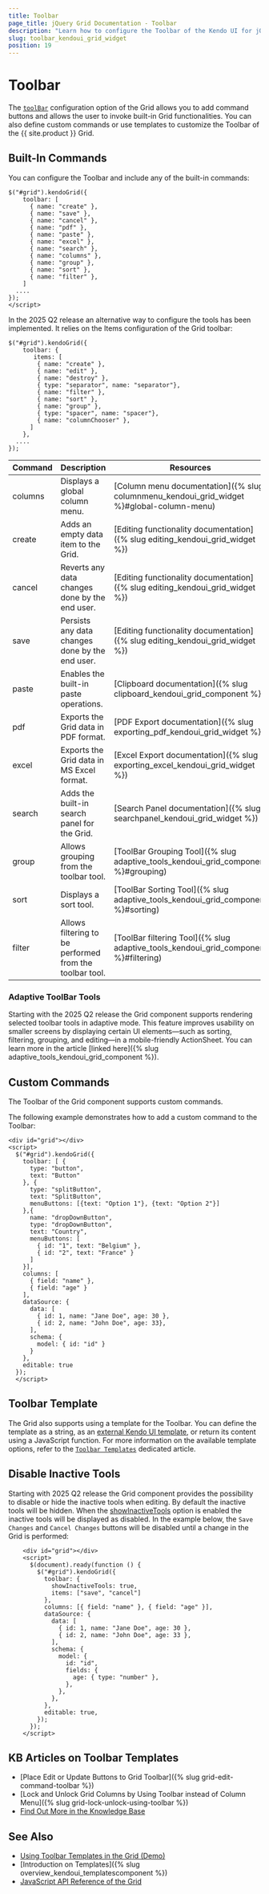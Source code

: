```yaml
---
title: Toolbar
page_title: jQuery Grid Documentation - Toolbar
description: "Learn how to configure the Toolbar of the Kendo UI for jQuery Grid."
slug: toolbar_kendoui_grid_widget
position: 19
---
```


# Toolbar

The [`toolBar`](/api/javascript/ui/grid/configuration/toolbar) configuration option of the Grid allows you to add command buttons and allows the user to invoke built-in Grid functionalities. You can also define custom commands or use templates to customize the Toolbar of the {{ site.product }} Grid.

## Built-In Commands

You can configure the Toolbar and include any of the built-in commands:

```
$("#grid").kendoGrid({
    toolbar: [
      { name: "create" },
      { name: "save" },
      { name: "cancel" },
      { name: "pdf" },
      { name: "paste" },
      { name: "excel" },
      { name: "search" },
      { name: "columns" },
      { name: "group" },
      { name: "sort" },
      { name: "filter" },
    ]
  ....
});
</script>
```

In the 2025 Q2 release an alternative way to configure the tools has been implemented. It relies on the Items configuration of the Grid toolbar:

```
$("#grid").kendoGrid({
    toolbar: {         
       items: [
        { name: "create" },
        { name: "edit" },
        { name: "destroy" },
        { type: "separator", name: "separator"},
        { name: "filter" },
        { name: "sort" },
        { name: "group" },
        { type: "spacer", name: "spacer"},
        { name: "columnChooser" },
      ]
    },
  ....
});
```

| Command | Description | Resources|
|---|---|---|
| columns | Displays a global column menu. | [Column menu documentation]({% slug columnmenu_kendoui_grid_widget %}#global-column-menu) |
| create | Adds an empty data item to the Grid.| [Editing functionality documentation]({% slug editing_kendoui_grid_widget %}) |
| cancel | Reverts any data changes done by the end user.|[Editing functionality documentation]({% slug editing_kendoui_grid_widget %}) |
| save | Persists any data changes done by the end user.|[Editing functionality documentation]({% slug editing_kendoui_grid_widget %}) |
| paste | Enables the built-in paste operations.| [Clipboard documentation]({% slug clipboard_kendoui_grid_component %})|
| pdf | Exports the Grid data in PDF format.| [PDF Export documentation]({% slug exporting_pdf_kendoui_grid_widget %})|
| excel | Exports the Grid data in MS Excel format.| [Excel Export documentation]({% slug exporting_excel_kendoui_grid_widget %})|
| search | Adds the built-in search panel for the Grid.| [Search Panel documentation]({% slug searchpanel_kendoui_grid_widget %})|
| group | Allows grouping from the toolbar tool. | [ToolBar Grouping Tool]({% slug adaptive_tools_kendoui_grid_component %}#grouping) |
| sort | Displays a sort tool. | [ToolBar Sorting Tool]({% slug adaptive_tools_kendoui_grid_component %}#sorting) |
| filter | Allows filtering to be performed from the toolbar tool. | [ToolBar filtering Tool]({% slug adaptive_tools_kendoui_grid_component %}#filtering) |


### Adaptive ToolBar Tools

Starting with the 2025 Q2 release the Grid component supports rendering selected toolbar tools in adaptive mode. This feature improves usability on smaller screens by displaying certain UI elements—such as sorting, filtering, grouping, and editing—in a mobile-friendly ActionSheet. You can learn more in the article [linked here]({% slug adaptive_tools_kendoui_grid_component %}).

## Custom Commands

The Toolbar of the Grid component supports custom commands.

The following example demonstrates how to add a custom command to the Toolbar:

```dojo
<div id="grid"></div>
<script>
  $("#grid").kendoGrid({
    toolbar: [ {
      type: "button",
      text: "Button"
    }, {
      type: "splitButton",
      text: "SplitButton",
      menuButtons: [{text: "Option 1"}, {text: "Option 2"}]
    },{
      name: "dropDownButton",
      type: "dropDownButton",
      text: "Country",
      menuButtons: [
        { id: "1", text: "Belgium" },
        { id: "2", text: "France" }
      ]
    }],
    columns: [
      { field: "name" },
      { field: "age" }
    ],
    dataSource: {
      data: [
        { id: 1, name: "Jane Doe", age: 30 },
        { id: 2, name: "John Doe", age: 33},
      ],
      schema: {
        model: { id: "id" }
      }
    },
    editable: true
  });
  </script>
```


## Toolbar Template

The Grid also supports using a template for the Toolbar. You can define the template as a string, as an [external Kendo UI template](https://docs.telerik.com/kendo-ui/framework/templates/get-started-external), or return its content using a JavaScript function. For more information on the available template options, refer to the [`Toolbar Templates`](/controls/grid/templates/toolbar-template) dedicated article.


## Disable Inactive Tools

Starting with 2025 Q2 release the Grid component provides the possibility to disable or hide the inactive tools when editing. By default the inactive tools will be hidden. When the [showInactiveTools](/api/javascript/ui/grid/configuration/toolbar.showinactivetools) option is enabled the inactive tools will be displayed as disabled.
In the example below, the `Save Changes` and `Cancel Changes` buttons will be disabled until a change in the Grid is performed:

```dojo
    <div id="grid"></div>
    <script>
      $(document).ready(function () {
        $("#grid").kendoGrid({
          toolbar: {
            showInactiveTools: true,
            items: ["save", "cancel"]
          },
          columns: [{ field: "name" }, { field: "age" }],
          dataSource: {
            data: [
              { id: 1, name: "Jane Doe", age: 30 },
              { id: 2, name: "John Doe", age: 33 },
            ],
            schema: {
              model: {
                id: "id",
                fields: {
                  age: { type: "number" },
                },
              },
            },
          },
          editable: true,
        });
      });
    </script>

```


## KB Articles on Toolbar Templates

* [Place Edit or Update Buttons to Grid Toolbar]({% slug grid-edit-command-toolbar %})
* [Lock and Unlock Grid Columns by Using Toolbar instead of Column Menu]({% slug grid-lock-unlock-using-toolbar %})
* [Find Out More in the Knowledge Base](/knowledge-base)

## See Also

* [Using Toolbar Templates in the Grid (Demo)](https://demos.telerik.com/kendo-ui/grid/toolbar-template)
* [Introduction on Templates]({% slug overview_kendoui_templatescomponent %})
* [JavaScript API Reference of the Grid](/api/javascript/ui/grid)
